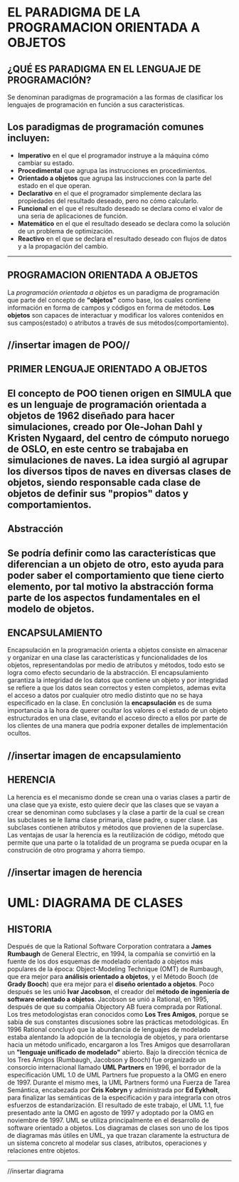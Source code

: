 # EL PARADIGMA DE LA PROGRAMACION ORIENTADA A OBJETOS
## **¿QUÉ ES PARADIGMA EN EL LENGUAJE DE PROGRAMACIÓN?**
Se denominan paradigmas de programación a las formas de clasificar los lenguajes de programación en función a sus caracteristicas.

## **Los paradigmas de programación comunes incluyen:**
* **Imperativo** en el que el programador instruye a la máquina cómo cambiar su estado. 
* **Procedimental** que agrupa las instrucciones en procedimientos.
* **Orientado a objetos** que agrupa las instrucciones con la parte del estado en el que operan.
* **Declarativo** en el que el programador simplemente declara las propiedades del resultado deseado, pero no cómo calcularlo.
* **Funcional** en el que el resultado deseado se declara como el valor de una seria de aplicaciones de función.
* **Matemático** en el que el resultado deseado se declara como la solución de un problema de optimización.
* **Reactivo** en el que se declara el resultado deseado con flujos de datos y a la propagación del cambio.
----

## **PROGRAMACION ORIENTADA A OBJETOS**
La _programación orientada a objetos_ es un paradigma de programación que parte del concepto de **"objetos"** como base, los cuales contiene información en forma de campos y códigos en forma de métodos.
**Los objetos** son capaces de interactuar y modificar los valores contenidos en sus campos(estado) o atributos a través de sus métodos(comportamiento).

//insertar imagen de POO//
----

## **PRIMER LENGUAJE ORIENTADO A OBJETOS**
El concepto de POO tienen origen en **SIMULA** que es un lenguaje de programación orientada a objetos de 1962 diseñado para hacer simulaciones, creado por **Ole-Johan Dahl** y **Kristen Nygaard**, del centro de cómputo noruego de OSLO, en este centro se trabajaba en simulaciones de naves. La idea surgió al agrupar los diversos tipos de naves en diversas clases de objetos, siendo responsable cada clase de objetos de definir sus "**propios**" datos y comportamientos.
----

## **Abstracción**
Se podría definir como las características que diferencian a un objeto de otro, esto ayuda para poder saber el comportamiento que tiene cierto elemento, por tal motivo la **abstracción** forma parte de los aspectos fundamentales en el modelo de objetos.
----

## **ENCAPSULAMIENTO**
Encapsulación en la programación orienta a objetos consiste en almacenar y organizar en una clase las características y funcionalidades de los objetos, representandolas por medio de atributos y métodos, todo esto se logra como efecto secundario de la abstracción. El encapsulamiento garantiza la integridad de los datos que contiene un objeto y por integridad se refiere a que los datos sean correctos y esten completos, ademas evita el acceso a datos por cualquier otro medio distinto que no se haya especificado en la clase. En conclusión la **encapsulación** es de suma importancia a la hora de querer ocultar los valores o el estado de un objeto estructurados en una clase, evitando el acceso directo a ellos por parte de los clientes de una manera que podría exponer detalles de implementación ocultos.

//insertar imagen de encapsulamiento
----

## **HERENCIA**
La herencia es el mecanismo donde se crean una o varias clases a partir de una clase que ya existe, esto quiere decir que las clases que se vayan a crear se denominan como subclases y la clase a partir de la cual se crean las subclases se le llama clase primaria, clase padre, o super clase.
Las subclases contienen atributos y métodos que provienen de la superclase.
Las ventajas de usar la herencia es la reutilización de código, método que permite que una parte o la totalidad de un programa se pueda ocupar en la construción de otro programa y ahorra tiempo.

//insertar imagen de herencia
----

# UML: DIAGRAMA DE CLASES
## **HISTORIA**
Después de que la Rational Software Corporation contratara a **James Rumbaugh** de General Electric, en 1994, la compañía se convirtió en la fuente de los dos esquemas de modelado orientado a objetos más populares de la época: Object-Modeling Technique (OMT) de Rumbaugh, que era mejor para **análisis orientado a objetos**, y el Método Booch (de **Grady Booch**) que era mejor para el **diseño orientado a objetos**. Poco después se les unió **Ivar Jacobson**, el creador del **método de ingeniería de software orientado a objetos**. Jacobson se unió a Rational, en 1995, después de que su compañía Objectory AB fuera comprada por Rational. Los tres metodologistas eran conocidos como **Los Tres Amigos**, porque se sabía de sus constantes discusiones sobre las prácticas metodológicas.
En 1996 Rational concluyó que la abundancia de lenguajes de modelado estaba alentando la adopción de la tecnología de objetos, y para orientarse hacia un método unificado, encargaron a los Tres Amigos que desarrollaran un **"lenguaje unificado de modelado"** abierto.
Bajo la dirección técnica de los Tres Amigos (Rumbaugh, Jacobson y Booch) fue organizado un consorcio internacional llamado **UML Partners** en 1996, el borrador de la especificación UML 1.0 de UML Partners fue propuesto a la OMG en enero de 1997. Durante el mismo mes, la UML Partners formó una Fuerza de Tarea Semántica, encabezada por **Cris Kobryn** y administrada por **Ed Eykholt**, para finalizar las semánticas de la especificación y para integrarla con otros esfuerzos de estandarización. El resultado de este trabajo, el UML 1.1, fue presentado ante la OMG en agosto de 1997 y adoptado por la OMG en noviembre de 1997.
UML se utiliza principalmente en el desarrollo de software orientado a objetos. Los diagramas de clases son uno de los tipos de diagramas más útiles en UML, ya que trazan claramente la estructura de un sistema concreto al modelar sus clases, atributos, operaciones y relaciones entre objetos.

----
//insertar diagrama